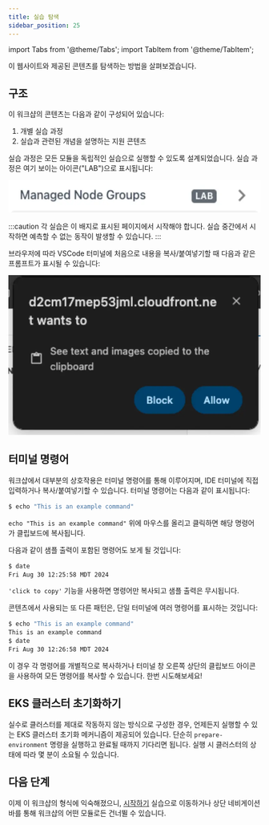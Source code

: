 ```yaml
---
title: 실습 탐색
sidebar_position: 25
---
```


import Tabs from '@theme/Tabs';
import TabItem from '@theme/TabItem';

이 웹사이트와 제공된 콘텐츠를 탐색하는 방법을 살펴보겠습니다.

## 구조

이 워크샵의 콘텐츠는 다음과 같이 구성되어 있습니다:

1. 개별 실습 과정
2. 실습과 관련된 개념을 설명하는 지원 콘텐츠

실습 과정은 모든 모듈을 독립적인 실습으로 실행할 수 있도록 설계되었습니다. 실습 과정은 여기 보이는 아이콘("LAB")으로 표시됩니다:

![Lab icon example](./assets/lab-icon.webp)

:::caution
각 실습은 이 배지로 표시된 페이지에서 시작해야 합니다. 실습 중간에서 시작하면 예측할 수 없는 동작이 발생할 수 있습니다.
:::

브라우저에 따라 VSCode 터미널에 처음으로 내용을 복사/붙여넣기할 때 다음과 같은 프롬프트가 표시될 수 있습니다:

![VSCode copy/paste](./assets/vscode-copy-paste.webp)

## 터미널 명령어

워크샵에서 대부분의 상호작용은 터미널 명령어를 통해 이루어지며, IDE 터미널에 직접 입력하거나 복사/붙여넣기할 수 있습니다. 터미널 명령어는 다음과 같이 표시됩니다:

```bash test=false
$ echo "This is an example command"
```

`echo "This is an example command"` 위에 마우스를 올리고 클릭하면 해당 명령어가 클립보드에 복사됩니다.

다음과 같이 샘플 출력이 포함된 명령어도 보게 될 것입니다:

```bash test=false
$ date
Fri Aug 30 12:25:58 MDT 2024
```

`'click to copy'` 기능을 사용하면 명령어만 복사되고 샘플 출력은 무시됩니다.

콘텐츠에서 사용되는 또 다른 패턴은, 단일 터미널에 여러 명령어를 표시하는 것입니다:

```bash test=false
$ echo "This is an example command"
This is an example command
$ date
Fri Aug 30 12:26:58 MDT 2024
```

이 경우 각 명령어를 개별적으로 복사하거나 터미널 창 오른쪽 상단의 클립보드 아이콘을 사용하여 모든 명령어를 복사할 수 있습니다. 한번 시도해보세요!

## EKS 클러스터 초기화하기

실수로 클러스터를 제대로 작동하지 않는 방식으로 구성한 경우, 언제든지 실행할 수 있는 EKS 클러스터 초기화 메커니즘이 제공되어 있습니다. 단순히 `prepare-environment` 명령을 실행하고 완료될 때까지 기다리면 됩니다. 실행 시 클러스터의 상태에 따라 몇 분이 소요될 수 있습니다.

## 다음 단계

이제 이 워크샵의 형식에 익숙해졌으니, [시작하기](getting-started/) 실습으로 이동하거나 상단 네비게이션 바를 통해 워크샵의 어떤 모듈로든 건너뛸 수 있습니다.
